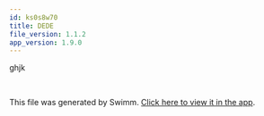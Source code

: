 ```yaml
---
id: ks0s8w70
title: DEDE
file_version: 1.1.2
app_version: 1.9.0
---
```


ghjk

<br/>

This file was generated by Swimm. [Click here to view it in the app](http://localhost:5001/repos/ls4DA2fLasmQuEbT4ipw/docs/ks0s8w70).
